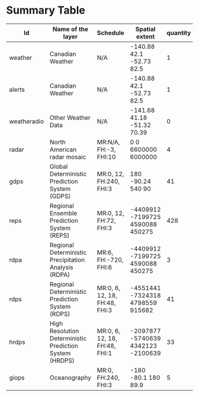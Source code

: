 # Summary Table


Id | Name of the layer | Schedule | Spatial extent | quantity
---|-------------------|----------|----------------|---------
weather | Canadian Weather  | N/A      | -140.88 42.1 -52.73 82.5 | 1       
alerts | Canadian Weather  | N/A      | -140.88 42.1 -52.73 82.5 | 1       
weatheradio | Other Weather Data | N/A      | -141.68 41.18 -51.32 70.39 | 0       
radar | North American radar mosaic | MR:N/A, FH:-3, FHI:10 | 0 0 6600000 6000000 | 4       
gdps | Global Deterministic Prediction System (GDPS) | MR:0, 12, FH:240, FHI:3 | 180 -90.24 540 90 | 41      
reps | Regional Ensemble Prediction System (REPS) | MR:0, 12, FH:72, FHI:3 | -4409912 -7199725 4590088 450275 | 428     
rdpa | Regional Deterministic Precipitation Analysis (RDPA) | MR:6, FH:-720, FHI:6 | -4409912 -7199725 4590088 450275 | 3       
rdps | Regional Deterministic Prediction System (RDPS) | MR:0, 6, 12, 18, FH:48, FHI:3 | -4551441 -7324318 4798559 915682 | 41      
hrdps | High Resolution Deterministic Prediction System (HRDPS) | MR:0, 6, 12, 18, FH:48, FHI:1 | -2097877 -5740639 4342123 -2100639 | 33      
giops | Oceanography      | MR:0, FH:240, FHI:3 | -180 -80.1 180 89.9 | 5       

